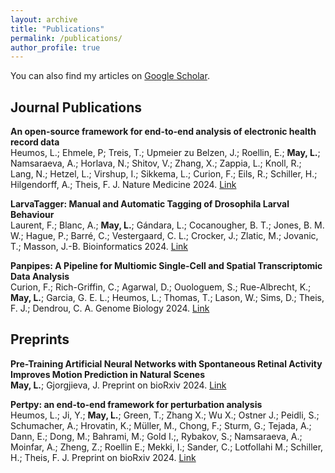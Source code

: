 ```yaml
---
layout: archive
title: "Publications"
permalink: /publications/
author_profile: true
---
```


You can also find my articles on [Google Scholar](https://scholar.google.com/citations?user=ptH-S1sAAAAJ&hl=de).

## Journal Publications
<b>An open-source framework for end-to-end analysis of electronic health record data</b><br>
Heumos, L.; Ehmele, P; Treis, T.; Upmeier zu Belzen, J.; Roellin, E.; <b>May, L.</b>; Namsaraeva, A.; Horlava, N.; Shitov, V.; Zhang, X.; Zappia, L.; Knoll, R.; Lang, N.; Hetzel, L.; Virshup, I.; Sikkema, L.; Curion, F.; Eils, R.; Schiller, H.; Hilgendorff, A.; Theis, F. J.
Nature Medicine 2024. [Link](https://www.nature.com/articles/s41591-024-03214-0)


<b>LarvaTagger: Manual and Automatic Tagging of Drosophila Larval Behaviour</b><br>
Laurent, F.; Blanc, A.; <b>May, L.</b>; Gándara, L.; Cocanougher, B. T.; Jones, B. M. W.; Hague, P.; Barré, C.; Vestergaard, C. L.; Crocker, J.; Zlatic, M.; Jovanic, T.; Masson, J.-B.
Bioinformatics 2024. [Link](https://doi.org/10.1093/bioinformatics/btae441)


<b>Panpipes: A Pipeline for Multiomic Single-Cell and Spatial Transcriptomic Data Analysis</b><br>
Curion, F.; Rich-Griffin, C.; Agarwal, D.; Ouologuem, S.; Rue-Albrecht, K.; <b>May, L.</b>; Garcia, G. E. L.; Heumos, L.; Thomas, T.; Lason, W.; Sims, D.; Theis, F. J.; Dendrou, C. A.
Genome Biology 2024. [Link](http://doi.org/10.1186/s13059-024-03322-7)


## Preprints

<b>Pre-Training Artificial Neural Networks with Spontaneous Retinal Activity Improves Motion Prediction in Natural Scenes</b><br>
<b>May, L.</b>; Gjorgjieva, J.
Preprint on bioRxiv 2024. [Link](https://doi.org/10.1101/2024.06.15.599143)

<b>Pertpy: an end-to-end framework for perturbation analysis</b><br>
Heumos, L.; Ji, Y.; <b>May, L.</b>; Green, T.; Zhang X.; Wu X.; Ostner J.; Peidli, S.; Schumacher, A.; Hrovatin, K.; Müller, M., Chong, F.; Sturm, G.; Tejada, A.; Dann, E.; Dong, M.; Bahrami, M.; Gold I.;, Rybakov, S.; Namsaraeva, A.; Moinfar, A.; Zheng, Z.; Roellin E.; Mekki, I.; Sander, C.; Lotfollahi M.; Schiller, H.; Theis, F. J.
Preprint on bioRxiv 2024. [Link](https://doi.org/10.1101/2024.08.04.606516)
